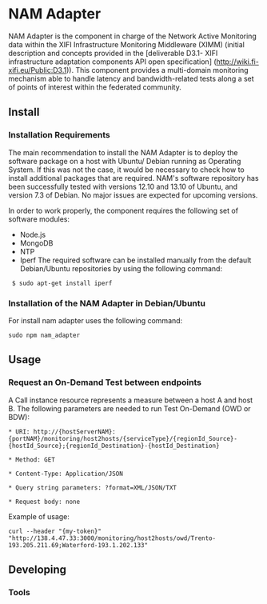 
# NAM Adapter

NAM Adapter is the component in charge of the Network Active Monitoring data within the XIFI Infrastructure Monitoring Middleware (XIMM) (initial description and concepts provided in the [deliverable D3.1- XIFI infrastructure adaptation components API open specification] (http://wiki.fi-xifi.eu/Public:D3.1)). This component provides a multi-domain monitoring mechanism able to handle latency and bandwidth-related tests along a set of points of interest within the federated community. 

## Install

### Installation Requirements

The main recommendation to install the NAM Adapter is to deploy the software package on a host with Ubuntu/ Debian running as Operating System. If this was not the case, it would be necessary to check how to install additional packages that are required. NAM's software repository has been successfully tested with versions 12.10 and 13.10 of Ubuntu, and version 7.3 of Debian. No major issues are expected for upcoming versions. 

In order to work properly, the component requires the following set of software modules: 

* Node.js
* MongoDB
* NTP
* Iperf
The required software can be installed manually from the default Debian/Ubuntu repositories by using the following command:

```
 $ sudo apt-get install iperf
```

###  Installation of the NAM Adapter in Debian/Ubuntu

For install nam adapter uses the following command:

```
sudo npm nam_adapter
```

## Usage

### Request an On-Demand Test between endpoints
A Call instance resource represents a measure between a host A and host B. The following parameters are needed to run Test On-Demand (OWD or BDW):

    * URI: http://{hostServerNAM}:{portNAM}/monitoring/host2hosts/{serviceType}/{regionId_Source}-{hostId_Source};{regionId_Destination}-{hostId_Destination} 

    * Method: GET 

    * Content-Type: Application/JSON 

    * Query string parameters: ?format=XML/JSON/TXT 

    * Request body: none 


Example of usage: 

```
curl --header "{my-token}" "http://138.4.47.33:3000/monitoring/host2hosts/owd/Trento-193.205.211.69;Waterford-193.1.202.133"
```

## Developing



### Tools

